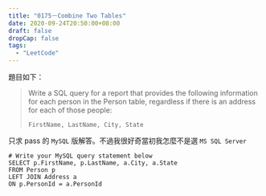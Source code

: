 ```yaml
---
title: "0175－Combine Two Tables"
date: 2020-09-24T20:50:00+08:00
draft: false
dropCap: false
tags:
  - "LeetCode"
---
```


題目如下：

> Write a SQL query for a report that provides the following information for each person in the Person table, regardless if there is an address for each of those people:
>
> `FirstName, LastName, City, State`

只求 pass 的 `MySQL` 版解答。不過我很好奇當初我怎麼不是選 `MS SQL Server`

```mysql
# Write your MySQL query statement below
SELECT p.FirstName, p.LastName, a.City, a.State
FROM Person p
LEFT JOIN Address a
ON p.PersonId = a.PersonId
```
